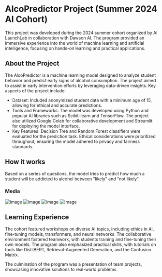 # AlcoPredictor Project (Summer 2024 AI Cohort)
This project was developed during the 2024 summer cohort organized by AI LaunchLab in collaboration with Dawson AI. The program provided an immersive experience into the world of machine learning and artificial intelligence, focusing on hands-on learning and practical applications.

## About the Project
The AlcoPredictor is a machine learning model designed to analyze student behavior and predict early signs of alcohol consumption. The project aimed to assist in early intervention efforts by leveraging data-driven insights. Key aspects of the project include:

- Dataset: Included anonymized student data with a minimum age of 15, allowing for ethical and accurate predictions.
- Tools and Frameworks: The model was developed using Python and popular AI libraries such as Scikit-learn and TensorFlow. The project also utilized Google Colab for collaborative development and Streamlit for deploying the model interface.
- Key Features:
Decision Tree and Random Forest classifiers were evaluated for the prediction task.
Ethical considerations were prioritized throughout, ensuring the model adhered to privacy and fairness standards.

## How it works
Based on a series of questions, the model tries to predict how much a student will be addicted to alcohol between "likely" and "not likely".
### Media
![image](https://github.com/user-attachments/assets/f6d763e6-c50e-43a1-a86d-df118a836fe6)
![image](https://github.com/user-attachments/assets/bd94c6c3-f0bd-4571-8ee6-1415d406b658)
![image](https://github.com/user-attachments/assets/256bf339-ca26-427d-b474-3a55e055b6e1)
![image](https://github.com/user-attachments/assets/dc89704b-2a87-426f-b05d-4cdc88f9ff21)

## Learning Experience
The cohort featured workshops on diverse AI topics, including ethics in AI, fine-tuning models, transformers, and neural networks. The collaborative environment fostered teamwork, with students training and fine-tuning their own models. The program also emphasized practical skills, with tutorials on tools like DistilBERT, Retrieval-Augmented Generation, and the Confusion Matrix.

The culmination of the program was a presentation of team projects, showcasing innovative solutions to real-world problems.

